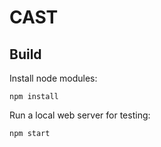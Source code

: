 # CAST

Build 
----

Install node modules:
```
npm install
```
Run a local web server for testing:
```
npm start
```
